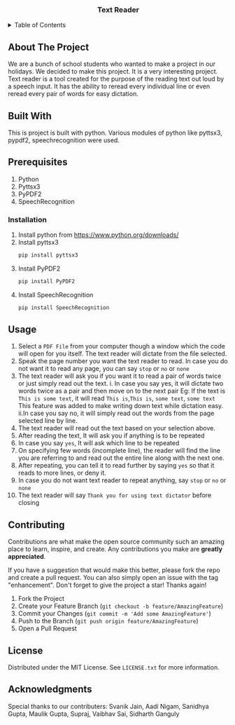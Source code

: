 <h3 align="center">Text Reader</h3>
</div>
<details>
  <summary>Table of Contents</summary>
  <ol>
    <li>
      <a href="#about-the-project">About The Project</a>
    </li>
    <li><a href="#getting-started">Getting Started</a></li>
    <li><a href="#installation">Installation</a></li>
    <li><a href="#usage">Usage</a></li>
    <li><a href="#contributing">Contributing</a></li>
    <li><a href="#license">License</a></li>
    <li><a href="#acknowledgments">Acknowledgments</a></li>
  </ol>
</details>

## About The Project
We are a bunch of school students who wanted to make a project in our holidays. We decided to make this project. It is a very interesting project.
Text reader is a tool created for the purpose of the reading text out loud by a speech input. It has the ability to reread every individual line or even reread every pair of words for easy dictation.


## Built With

This is project is built with python. Various modules of python like pyttsx3, pypdf2, speechrecognition were used.

## Prerequisites
1) Python
2) Pyttsx3
3) PyPDF2
4) SpeechRecognition

### Installation

1. Install python from https://www.python.org/downloads/
2. Install pyttsx3
   ```sh
   pip install pyttsx3
   ```
3. Install PyPDF2
   ```sh
   pip install PyPDF2
   ```
4. Install SpeechRecognition
   ```sh
   pip install SpeechRecognition
   ```

## Usage

1. Select a ```PDF File``` from your computer though a window which the code will open for you itself. The text reader will dictate from the file selected.
2. Speak the page number you want the text reader to read. In case you do not want it to read any page, you can say ```stop``` or ```no``` or ```none```
3. The text reader will ask you if you want it to read a pair of words twice or just simply read out the text.
   i. In case you say yes, it will dictate two words twice as a pair and then move on to the next pair
        Eg: If the text is ```This is some text```, it will read ```This is```,```This is```, ```some text```, ```some text```
      This feature was added to make writing down text while dictation easy.
   ii.In case you say no, it will simply read out the words from the page selected line by line.
4. The text reader will read out the text based on your selection above.
5. After reading the text, It will ask you if anything is to be repeated
6. In case you say ```yes```, It will ask which line to be repeated
7. On specifying few words (incomplete line), the reader will find the line you are referring to and read out the entire line along with the next one.
8. After repeating, you can tell it to read further by saying ```yes``` so that it reads to more lines, or deny it.
9. In case you do not want text reader to repeat anything, say ```stop``` or ```no``` or ```none```
10. The text reader will say ```Thank you for using text dictator``` before closing

## Contributing

Contributions are what make the open source community such an amazing place to learn, inspire, and create. Any contributions you make are **greatly appreciated**.

If you have a suggestion that would make this better, please fork the repo and create a pull request. You can also simply open an issue with the tag "enhancement".
Don't forget to give the project a star! Thanks again!

1. Fork the Project
2. Create your Feature Branch (`git checkout -b feature/AmazingFeature`)
3. Commit your Changes (`git commit -m 'Add some AmazingFeature'`)
4. Push to the Branch (`git push origin feature/AmazingFeature`)
5. Open a Pull Request

## License

Distributed under the MIT License. See `LICENSE.txt` for more information.

## Acknowledgments
Special thanks to our contributers:
Svanik Jain,
Aadi Nigam,
Sanidhya Gupta,
Maulik Gupta,
Supraj,
Vaibhav Sai,
Sidharth Ganguly
